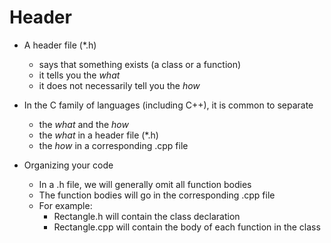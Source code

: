 # Header

* A header file (*.h)
  - says that something exists (a class or a function)
  - it tells you the *what*
  - it does not necessarily tell you the *how*
  
* In the C family of languages (including C++), it is common to separate 
  - the *what* and the *how*
  - the *what* in a header file (*.h)
  - the *how* in a corresponding .cpp file

* Organizing your code
  - In a .h file, we will generally omit all function bodies
  - The function bodies will go in the corresponding .cpp file
  - For example:
    * Rectangle.h will contain the class declaration
	* Rectangle.cpp will contain the body of each function in the class
